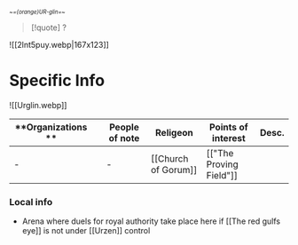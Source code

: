 <small> <sub>*~={orange}UR-glin=~* </sub></small>
> [!quote] ?
>
> 
![[2lnt5puy.webp|167x123]] 

 # Specific Info 
![[Urglin.webp]]

| **Organizations ** |     | People of note | **Religeon**        | **Points of interest**  | Desc. |
| ------------------ | --- | -------------- | ------------------- | ----------------------- | ----: |
| -                  |     | -              | [[Church of Gorum]] | [["The Proving Field"]] |       |

### Local info
- Arena where duels for royal authority take place here if [[The red gulfs eye]] is not under [[Urzen]] control